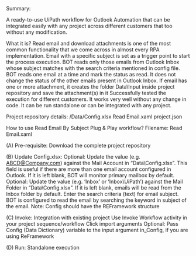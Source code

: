 Summary:

A ready-to-use UiPath workflow for Outlook Automation that can be integrated easily with any project across different customers that too without any modification.

What it is?
Read email and download attachments is one of the most common functionality that we come across in almost every RPA implementation.
Email with a specific subject is set as a trigger point to start the process execution. BOT reads only those emails from Outlook Inbox whose subject matches with the search criteria mentioned in config file.
BOT reads one email at a time and mark the status as read. It does not change the status of the other emails present in Outlook Inbox. If email has one or more attachment, it creates the folder Data\Input inside project repository and save the attachment(s) in it
Successfully tested the execution for different customers. It works very well without any change in code. It can be run standalone or can be integrated with any project.

Project repository details:
/Data/Config.xlsx
Read Email.xaml
project.json

How to use Read Email By Subject Plug & Play workflow?
Filename: Read Email.xaml

(A) Pre-requisite: 
Download the complete project repository

(B) Update Config.xlsx: 
Optional: Update the value (e.g. ABCD@Company.com) against the Mail Account in “Data\Config.xlsx”. This field is useful if there are more than one email account configured in Outlook. If it is left blank, BOT will monitor primary mailbox by default. 
Optional: Update the value (e.g. ‘Inbox’ or ‘Inbox\UiPath’) against the Mail Folder in “Data\Config.xlsx”. If it is left blank, emails will be read from the Inbox folder by default. 
Enter the search criteria (text) for email subject. BOT is configured to read the email by searching the keyword in subject of the email. 
Note: Config should have the REFramework structure

(C) Invoke: Integration with existing project 
Use Invoke Workflow activity in your project sequence/workflow 
Click import arguments 
Optional: Pass Config (Data Dictionary) variable to the input argument in_Config, if you are using ReFramework

(D) Run: Standalone execution
